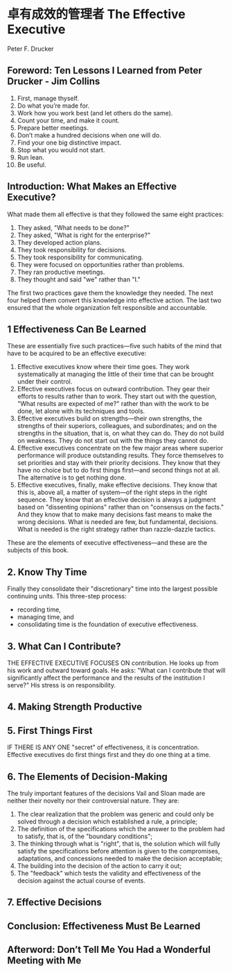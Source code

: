 # 卓有成效的管理者 The Effective Executive

Peter F. Drucker

## Foreword: Ten Lessons I Learned from Peter Drucker - Jim Collins

1. First, manage thyself.
2. Do what you’re made for.
3. Work how you work best (and let others do the same).
4. Count your time, and make it count.
5. Prepare better meetings.
6. Don’t make a hundred decisions when one will do.
7. Find your one big distinctive impact.
8. Stop what you would not start.
9. Run lean.
10. Be useful.

## Introduction: What Makes an Effective Executive?

What made them all effective is that they followed the same eight practices:

1. They asked, "What needs to be done?"
2. They asked, "What is right for the enterprise?"
3. They developed action plans.
4. They took responsibility for decisions.
5. They took responsibility for communicating.
6. They were focused on opportunities rather than problems.
7. They ran productive meetings.
8. They thought and said "we" rather than "I."

The first two practices gave them the knowledge they needed. The next four helped them convert this knowledge into effective action. The last two ensured that the whole organization felt responsible and accountable.

## 1 Effectiveness Can Be Learned

These are essentially five such practices—five such habits of the mind that have to be acquired to be an effective executive:

1. Effective executives know where their time goes. They work systematically at managing the little of their time that can be brought under their control.
2. Effective executives focus on outward contribution. They gear their efforts to results rather than to work. They start out with the question, "What results are expected of me?" rather than with the work to be done, let alone with its techniques and tools.
3. Effective executives build on strengths—their own strengths, the strengths of their superiors, colleagues, and subordinates; and on the strengths in the situation, that is, on what they can do. They do not build on weakness. They do not start out with the things they cannot do.
4. Effective executives concentrate on the few major areas where superior performance will produce outstanding results. They force themselves to set priorities and stay with their priority decisions. They know that they have no choice but to do first things first—and second things not at all. The alternative is to get nothing done.
5. Effective executives, finally, make effective decisions. They know that this is, above all, a matter of system—of the right steps in the right sequence. They know that an effective decision is always a judgment based on "dissenting opinions" rather than on "consensus on the facts." And they know that to make many decisions fast means to make the wrong decisions. What is needed are few, but fundamental, decisions. What is needed is the right strategy rather than razzle-dazzle tactics.

These are the elements of executive effectiveness—and these are the subjects of this book.

## 2. Know Thy Time

Finally they consolidate their "discretionary" time into the largest possible continuing units. This three-step process:

* recording time,
* managing time, and
* consolidating time is the foundation of executive effectiveness.

## 3. What Can I Contribute?

THE EFFECTIVE EXECUTIVE FOCUSES ON contribution. He looks up from his work and outward toward goals. He asks: "What can I contribute that will significantly affect the performance and the results of the institution I serve?" His stress is on responsibility.

## 4. Making Strength Productive

## 5. First Things First

IF THERE IS ANY ONE "secret" of effectiveness, it is concentration. Effective executives do first things first and they do one thing at a time.

## 6. The Elements of Decision-Making

The truly important features of the decisions Vail and Sloan made are neither their novelty nor their controversial nature. They are:

1. The clear realization that the problem was generic and could only be solved through a decision which established a rule, a principle;
2. The definition of the specifications which the answer to the problem had to satisfy, that is, of the "boundary conditions";
3. The thinking through what is "right", that is, the solution which will fully satisfy the specifications before attention is given to the compromises, adaptations, and concessions needed to make the decision acceptable;
4. The building into the decision of the action to carry it out;
5. The "feedback" which tests the validity and effectiveness of the decision against the actual course of events.

## 7. Effective Decisions

## Conclusion: Effectiveness Must Be Learned

## Afterword: Don’t Tell Me You Had a Wonderful Meeting with Me
